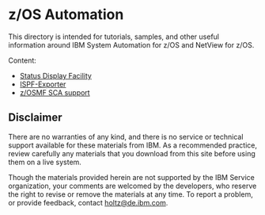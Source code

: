 # z/OS Automation

This directory is intended for tutorials, samples, and other useful information around IBM System Automation for z/OS and NetView for z/OS.

Content:
* [Status Display Facility](Status-Display-Facility)
* [ISPF-Exporter](ISPF-Exporter)
* [z/OSMF SCA support](zOSMF-SCA)


## Disclaimer

There are no warranties of any kind, and there is no service or technical support available for these materials from IBM. As a recommended practice, review carefully any materials that you download from this site before using them on a live system.

Though the materials provided herein are not supported by the IBM Service organization, your comments are welcomed by the developers, who reserve the right to revise or remove the materials at any time. To report a problem, or provide feedback, contact holtz@de.ibm.com.
